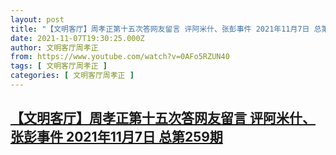 ```yaml
---
layout: post
title: "【文明客厅】周孝正第十五次答网友留言 评阿米什、张彭事件 2021年11月7日 总第259期"
date: 2021-11-07T19:30:25.000Z
author: 文明客厅周孝正
from: https://www.youtube.com/watch?v=0AFo5RZUN40
tags: [ 文明客厅周孝正 ]
categories: [ 文明客厅周孝正 ]
---
```

<!--1636313425000-->
[【文明客厅】周孝正第十五次答网友留言 评阿米什、张彭事件 2021年11月7日 总第259期](https://www.youtube.com/watch?v=0AFo5RZUN40)
------

<div>

</div>
